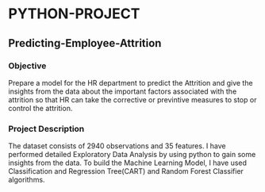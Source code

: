 # PYTHON-PROJECT
## Predicting-Employee-Attrition
### Objective
Prepare a model for the HR department to predict the Attrition and give the insights from the data
about the important factors associated with the attrition so that HR can take the corrective or
previntive measures to stop or control the attrition.
### Project Description
The dataset consists of 2940 observations and 35 features. I have performed detailed Exploratory Data Analysis by using python to gain some insights from the data. To build the Machine Learning Model, I have used 
Classification and Regression Tree(CART) and Random Forest Classifier algorithms. 


